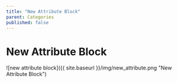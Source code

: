 ```yaml
---
title: "New Attribute Block"
parent: Categories
published: false
---
```

# New Attribute Block
![new attribute block]({{ site.baseurl }}/img/new_attribute.png "New Attribute Block")